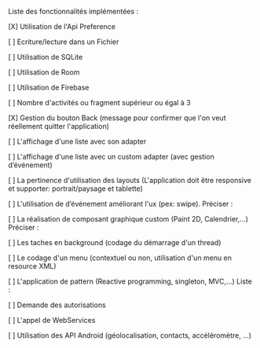Liste des fonctionnalités implémentées :

[X] Utilisation de l'Api Preference


[ ] Ecriture/lecture dans un Fichier

[ ] Utilisation de SQLite

[ ] Utilisation de Room

[ ] Utilisation de Firebase

[ ] Nombre d'activités ou fragment supérieur ou égal à 3

[X] Gestion du bouton Back (message pour confirmer que l'on veut réellement quitter l'application)

[ ] L'affichage d'une liste avec son adapter

[ ] L'affichage d'une liste avec un custom adapter (avec gestion d’événement)

[ ] La pertinence d'utilisation des layouts (L'application doit être responsive et supporter: portrait/paysage et tablette)

[ ] L'utilisation de d’événement améliorant l'ux (pex: swipe). Préciser :

[ ] La réalisation de composant graphique custom (Paint 2D, Calendrier,...) Préciser :

[ ] Les taches en background (codage du démarrage d'un thread)

[ ] Le codage d'un menu (contextuel ou non, utilisation d'un menu en resource XML)

[ ] L'application de pattern (Reactive programming, singleton, MVC,...) Liste :

[ ] Demande des autorisations

[ ] L'appel de WebServices

[ ] Utilisation des API Android (géolocalisation, contacts, accéléromètre, ...)
